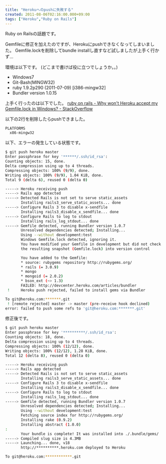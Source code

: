 ```yaml
---
title: "Herokuへのpushに失敗する"
created: 2011-08-06T02:16:00.000+09:00
tags: ["Heroku","Ruby on Rails"]
---
```

Ruby on Railsの話題です。

Gemfileに修正を加えたのですが、Herokuにpushできなくなってしまいました。
Gemfile.lockを削除してbundle installし直すなど試しましたが上手く行かず…
<!--more-->
環境は以下です。
(どこまで書けば役に立つでしょうか。。)

- Windows7
- Git-Bash(MINGW32)
- ruby 1.9.2p290 (2011-07-09) [i386-mingw32]
- Bundler version 1.0.15

上手く行ったのは以下でした。
[ruby on rails - Why won't Heroku accept my Gemfile.lock in Windows? - StackOverflow](http://stackoverflow.com/questions/5954236/why-wont-heroku-accept-my-gemfile-lock-in-windows)

以下の2行を削除したらpushできました。

```
PLATFORMS
  x86-mingw32
```

以下、エラーの発生している状態です。

```sh
$ git push heroku master
Enter passphrase for key '******/.ssh/id_rsa':
Counting objects: 15, done.
Delta compression using up to 4 threads.
Compressing objects: 100% (9/9), done.
Writing objects: 100% (9/9), 1.04 KiB, done.
Total 9 (delta 6), reused 0 (delta 0)

-----> Heroku receiving push
-----> Rails app detected
-----> Detected Rails is not set to serve static_assets
       Installing rails3_serve_static_assets... done
-----> Configure Rails 3 to disable x-sendfile
       Installing rails3_disable_x_sendfile... done
-----> Configure Rails to log to stdout
       Installing rails_log_stdout... done
-----> Gemfile detected, running Bundler version 1.0.7
       Unresolved dependencies detected; Installing...
       Using --without development:test
       Windows Gemfile.lock detected, ignoring it.
       You have modified your Gemfile in development but did not check
       the resulting snapshot (Gemfile.lock) into version control

       You have added to the Gemfile:
       * source: rubygems repository http://rubygems.org/
       * rails (= 3.0.9)
       * mongo
       * mongoid (= 2.0.2)
       * bson_ext (~> 1.3)
       FAILED: http://devcenter.heroku.com/articles/bundler
 !     Heroku push rejected, failed to install gems via Bundler

To git@heroku.com:*******.git
 ! [remote rejected] master -> master (pre-receive hook declined)
error: failed to push some refs to 'git@heroku.com:*******.git'
```

修正後です。

```sh
$ git push heroku master
Enter passphrase for key '**********/.ssh/id_rsa':
Counting objects: 18, done.
Delta compression using up to 4 threads.
Compressing objects: 100% (12/12), done.
Writing objects: 100% (12/12), 1.28 KiB, done.
Total 12 (delta 8), reused 0 (delta 0)

-----> Heroku receiving push
-----> Rails app detected
-----> Detected Rails is not set to serve static_assets
       Installing rails3_serve_static_assets... done
-----> Configure Rails 3 to disable x-sendfile
       Installing rails3_disable_x_sendfile... done
-----> Configure Rails to log to stdout
       Installing rails_log_stdout... done
-----> Gemfile detected, running Bundler version 1.0.7
       Unresolved dependencies detected; Installing...
       Using --without development:test
       Fetching source index for http://rubygems.org/
       Installing rake (0.9.2)
       Installing abstract (1.0.0)
:
       Your bundle is complete! It was installed into ./.bundle/gems/
-----> Compiled slug size is 4.3MB
-----> Launching... done, v18
       http://**********.heroku.com deployed to Heroku

To git@heroku.com:************.git
```
